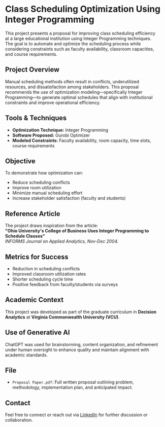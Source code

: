 # Class Scheduling Optimization Using Integer Programming

This project presents a proposal for improving class scheduling efficiency at a large educational institution using Integer Programming techniques. The goal is to automate and optimize the scheduling process while considering constraints such as faculty availability, classroom capacities, and course requirements.

## Project Overview
Manual scheduling methods often result in conflicts, underutilized resources, and dissatisfaction among stakeholders. This proposal recommends the use of optimization modeling—specifically Integer Programming—to generate optimal schedules that align with institutional constraints and improve operational efficiency.

## Tools & Techniques
- **Optimization Technique:** Integer Programming  
- **Software Proposed:** Gurobi Optimizer  
- **Modeled Constraints:** Faculty availability, room capacity, time slots, course requirements  

## Objective
To demonstrate how optimization can:
- Reduce scheduling conflicts
- Improve room utilization
- Minimize manual scheduling effort
- Increase stakeholder satisfaction (faculty and students)

## Reference Article
The project draws inspiration from the article:  
**"Ohio University's College of Business Uses Integer Programming to Schedule Classes"**  
*INFORMS Journal on Applied Analytics, Nov-Dec 2004.*

## Metrics for Success
- Reduction in scheduling conflicts
- Improved classroom utilization rates
- Shorter scheduling cycle time
- Positive feedback from faculty/students via surveys

## Academic Context
This project was developed as part of the graduate curriculum in **Decision Analytics** at **Virginia Commonwealth University (VCU)**.

## Use of Generative AI
ChatGPT was used for brainstorming, content organization, and refinement under human oversight to enhance quality and maintain alignment with academic standards.

## File
- `Proposal Paper.pdf`: Full written proposal outlining problem, methodology, implementation plan, and anticipated impact.

## Contact
Feel free to connect or reach out via [LinkedIn](https://www.linkedin.com/in/aakash-k-382a14208/) for further discussion or collaboration.
